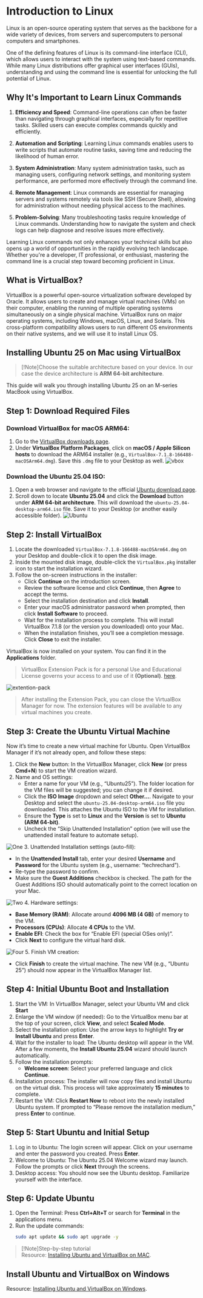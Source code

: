# Introduction to Linux

Linux is an open-source operating system that serves as the backbone for a wide variety of devices, from servers and supercomputers to personal computers and smartphones.

One of the defining features of Linux is its command-line interface (CLI), which allows users to interact with the system using text-based commands. While many Linux distributions offer graphical user interfaces (GUIs), understanding and using the command line is essential for unlocking the full potential of Linux.

## Why It's Important to Learn Linux Commands

1. **Efficiency and Speed**: Command-line operations can often be faster than navigating through graphical interfaces, especially for repetitive tasks. Skilled users can execute complex commands quickly and efficiently.

2. **Automation and Scripting**: Learning Linux commands enables users to write scripts that automate routine tasks, saving time and reducing the likelihood of human error.

3. **System Administration**: Many system administration tasks, such as managing users, configuring network settings, and monitoring system performance, are performed more effectively through the command line.

4. **Remote Management**: Linux commands are essential for managing servers and systems remotely via tools like SSH (Secure Shell), allowing for administration without needing physical access to the machines.

5. **Problem-Solving**: Many troubleshooting tasks require knowledge of Linux commands. Understanding how to navigate the system and check logs can help diagnose and resolve issues more effectively.

Learning Linux commands not only enhances your technical skills but also opens up a world of opportunities in the rapidly evolving tech landscape. Whether you're a developer, IT professional, or enthusiast, mastering the command line is a crucial step toward becoming proficient in Linux. 

## What is VirtualBox?

VirtualBox is a powerful open-source virtualization software developed by Oracle. It allows users to create and manage virtual machines (VMs) on their computer, enabling the running of multiple operating systems simultaneously on a single physical machine. VirtualBox runs on major operating systems, including Windows, macOS, Linux, and Solaris. This cross-platform compatibility allows users to run different OS environments on their native systems, and we will use it to install Linux OS.


## Installing Ubuntu 25 on Mac using VirtualBox

>[!Note]Choose the suitable architecture based on your device. 
In our case the device architecture is **ARM 64-bit architecture**.

This guide will walk you through installing Ubuntu 25 on an M-series MacBook using VirtualBox.    


## Step 1: Download Required Files

### Download VirtualBox for macOS ARM64:
1. Go to the [VirtualBox downloads page](https://virtualbox.org/wiki/Downloads).
2. Under **VirtualBox Platform Packages**, click on **macOS / Apple Silicon hosts** to download the ARM64 installer (e.g., `VirtualBox-7.1.8-166488-macOSArm64.dmg`). Save this `.dmg` file to your Desktop as well.
![vbox](images/vbox.png)


### Download the Ubuntu 25.04 ISO:
1. Open a web browser and navigate to the official [Ubuntu download page](https://ubuntu.com/download/desktop).
2. Scroll down to locate **Ubuntu 25.04** and click the **Download** button under **ARM 64-bit architecture**. This will download the `ubuntu-25.04-desktop-arm64.iso` file. Save it to your Desktop (or another easily accessible folder).
![Ubuntu](images/Ubuntu.png)





## Step 2: Install VirtualBox
1. Locate the downloaded `VirtualBox-7.1.8-166488-macOSArm64.dmg` on your Desktop and double-click it to open the disk image.
2. Inside the mounted disk image, double-click the `VirtualBox.pkg` installer icon to start the installation wizard.
3. Follow the on-screen instructions in the installer:
   - Click **Continue** on the introduction screen.
   - Review the software license and click **Continue**, then **Agree** to accept the terms.
   - Select the installation destination and click **Install**.
   - Enter your macOS administrator password when prompted, then click **Install Software** to proceed.
   - Wait for the installation process to complete. This will install VirtualBox 7.1.8 (or the version you downloaded) onto your Mac.
   - When the installation finishes, you’ll see a completion message. Click **Close** to exit the installer.

VirtualBox is now installed on your system. You can find it in the **Applications** folder. 


> VirtualBox Extension Pack is for a personal Use and Educational License governs your access to and use of it **(Optional)**. [here](https://www.virtualbox.org/wiki/Downloads).

![extention-pack](images/extention-pack.png)

> After installing the Extension Pack, you can close the VirtualBox Manager for now. The extension features will be available to any virtual machines you create.

## Step 3: Create the Ubuntu Virtual Machine
Now it’s time to create a new virtual machine for Ubuntu. Open VirtualBox Manager if it’s not already open, and follow these steps:
1. Click the **New** button: In the VirtualBox Manager, click **New** (or press **Cmd+N**) to start the VM creation wizard.
2. Name and OS settings:
   - Enter a name for your VM (e.g., “Ubuntu25”). The folder location for the VM files will be suggested; you can change it if desired.
   - Click the **ISO Image** dropdown and select **Other…**. Navigate to your Desktop and select the `ubuntu-25.04-desktop-arm64.iso` file you downloaded. This attaches the Ubuntu ISO to the VM for installation.
   - Ensure the **Type** is set to **Linux** and the **Version** is set to **Ubuntu (ARM 64-bit)**.
   - Uncheck the “Skip Unattended Installation” option (we will use the unattended install feature to automate setup).    

![One](images/1.png)
3. Unattended Installation settings (auto-fill):
   - In the **Unattended Install** tab, enter your desired **Username** and **Password** for the Ubuntu system (e.g., username: “techrechard”).
   - Re-type the password to confirm.
   - Make sure the **Guest Additions** checkbox is checked. The path for the Guest Additions ISO should automatically point to the correct location on your Mac.

![Two](images/2.png)
4. Hardware settings:
   - **Base Memory (RAM)**: Allocate around **4096 MB (4 GB)** of memory to the VM.
   - **Processors (CPUs)**: Allocate **4 CPUs** to the VM.
   - **Enable EFI**: Check the box for “Enable EFI (special OSes only)”.
   - Click **Next** to configure the virtual hard disk.

![Four](images/4.png)
5. Finish VM creation:
   - Click **Finish** to create the virtual machine. The new VM (e.g., “Ubuntu 25”) should now appear in the VirtualBox Manager list.

## Step 4: Initial Ubuntu Boot and Installation
1. Start the VM: In VirtualBox Manager, select your Ubuntu VM and click **Start**
2. Enlarge the VM window (if needed): Go to the VirtualBox menu bar at the top of your screen, click **View**, and select **Scaled Mode**.
3. Select the installation option: Use the arrow keys to highlight **Try or Install Ubuntu** and press **Enter**.
4. Wait for the installer to load: The Ubuntu desktop will appear in the VM. After a few moments, the **Install Ubuntu 25.04** wizard should launch automatically.
5. Follow the installation prompts:
   - **Welcome screen**: Select your preferred language and click **Continue**.
6. Installation process: The installer will now copy files and install Ubuntu on the virtual disk. This process will take approximately **15 minutes** to complete.
7. Restart the VM: Click **Restart Now** to reboot into the newly installed Ubuntu system. If prompted to “Please remove the installation medium,” press **Enter** to continue.

## Step 5: Start Ubuntu and Initial Setup
1. Log in to Ubuntu: The login screen will appear. Click on your username and enter the password you created. Press **Enter**.
2. Welcome to Ubuntu: The Ubuntu 25.04 Welcome wizard may launch. Follow the prompts or click **Next** through the screens.
3. Desktop access: You should now see the Ubuntu desktop. Familiarize yourself with the interface.

## Step 6: Update Ubuntu
1. Open the Terminal: Press **Ctrl+Alt+T** or search for **Terminal** in the applications menu.
2. Run the update commands:
   ```bash
   sudo apt update && sudo apt upgrade -y
   ```
>[!Note]Step-by-step tutorial    
Resource: [Installing Ubuntu and VirtualBox on MAC](https://www.youtube.com/watch?v=j50F4QjqoVM).  

## Install Ubuntu and VirtualBox on Windows
Resource: [Installing Ubuntu and VirtualBox on Windows](https://www.youtube.com/watch?v=j50F4QjqoVM). 

